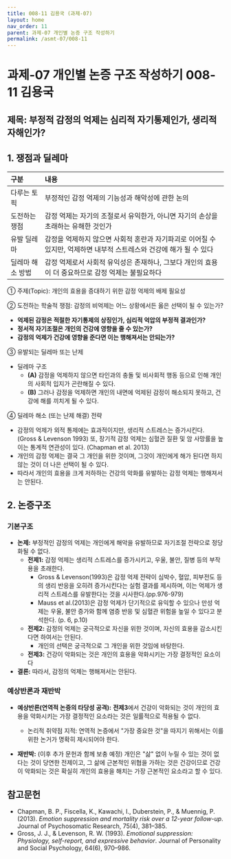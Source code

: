 ```yaml
---
title: 008-11 김용국 (과제-07)
layout: home
nav_order: 11
parent: 과제-07 개인별 논증 구조 작성하기
permalink: /asmt-07/008-11
---
```


# 과제-07 개인별 논증 구조 작성하기 008-11 김용국

## 제목: 부정적 감정의 억제는 심리적 자기통제인가, 생리적 자해인가?

## 1. 쟁점과 딜레마

| 구분 | 내용 |
|:---|:---|
| 다루는 토픽 | 부정적인 감정 억제의 기능성과 해악성에 관한 논의 |
| 도전하는 쟁점 | 감정 억제는 자기의 조절로서 유익한가, 아니면 자기의 손상을 초래하는 유해한 것인가 |
| 유발 딜레마 | 감정을 억제하지 않으면 사회적 혼란과 자기파괴로 이어질 수 있지만, 억제하면 내부적 스트레스와 건강에 해가 될 수 있다 |
| 딜레마 해소 방법 | 감정 억제로서 사회적 유익성은 존재하나, 그보다 개인의 효용이 더 중요하므로 감정 억제는 불필요하다 |

① 주제(Topic): 개인의 효용을 증대하기 위한 감정 억제의 배제 필요성 

② 도전하는 학술적 쟁점: 감정의 비억제는 어느 상황에서든 옳은 선택이 될 수 있는가?

- **억제된 감정은 적절한 자기통제의 상징인가, 심리적 억압의 부정적 결과인가?**  
- **정서적 자기조절은 개인의 건강에 영향을 줄 수 있는가?**  
- **감정의 억제가 건강에 영향을 준다면 이는 행해져서는 안되는가?**

③ 유발되는 딜레마 또는 난제

- 딜레마 구조
  - **(A)** 감정을 억제하지 않으면 타인과의 충돌 및 비사회적 행동 등으로 인해 개인의 사회적 입지가 곤란해질 수 있다.
  - **(B)** 그러나 감정을 억제하면 개인의 내면에 억제된 감정이 해소되지 못하고, 건강에 해를 끼치게 될 수 있다.

④ 딜레마 해소 (또는 난제 해결) 전략

- 감정의 억제가 외적 통제에는 효과적이지만, 생리적 스트레스는 증가시킨다. (Gross & Levenson 1993) 또, 장기적 감정 억제는 심혈관 질환 및 암 사망률을 높이는 통계적 연관성이 있다. (Chapman et al. 2013)
- 개인의 감정 억제는 결국 그 개인을 위한 것이며, 그것이 개인에게 해가 된다면 하지 않는 것이 더 나은 선택이 될 수 있다.
- 따라서 개인의 효용을 크게 저하하는 건강의 악화를 유발하는 감정 억제는 행해져서는 안된다.

## 2. 논증구조

### 기본구조

- **논제:** 부정적인 감정의 억제는 개인에게 해악을 유발하므로 자기조절 전략으로 정당화될 수 없다.
  - **전제1:** 감정 억제는 생리적 스트레스를 증가시키고, 우울, 불안, 질병 등의 부작용을 초래한다.
    - Gross & Levenson(1993)은 감정 억제 전략이 심박수, 혈압, 피부전도 등의 생리 반응을 오히려 증가시킨다는 실험 결과를 제시하며, 이는 억제가 생리적 스트레스를 유발한다는 것을 시사한다.(pp.976-979)
	- Mauss et al.(2013)은 감정 억제가 단기적으로 유익할 수 있으나 만성 억제는 우울, 불안 증가와 함께 염증 반응 및 심혈관 위험을 높일 수 있다고 분석한다. (p. 6, p.10)
  - **전제2:** 감정의 억제는 궁극적으로 자신을 위한 것이며, 자신의 효용을 감소시킨다면 하여서는 안된다.
    - 개인의 선택은 궁극적으로 그 개인을 위한 것임에 바탕한다.
  - **전제3:** 건강이 악화되는 것은 개인의 효용을 악화시키는 가장 결정적인 요소이다
- **결론:** 따라서, 감정의 억제는 행해져서는 안된다.

### 예상반론과 재반박

- **예상반론(연역적 논증의 타당성 공격):** **전제3**에서 건강이 악화되는 것이 개인의 효용을 악화시키는 가장 결정적인 요소라는 것은 일률적으로 적용될 수 없다.
  - 논리적 취약점 지적: 연역적 논증에서 "가장 중요한 것"을 따지기 위해서는 이를 위한 논거가 명확히 제시되어야 한다.

- **재반박:** (이후 추가 문헌과 함께 보충 예정) 개인은 "삶" 없이 누릴 수 있는 것이 없다는 것이 당연한 전제이고, 그 삶에 근본적인 위협을 가하는 것은 건강이므로 건강이 악화되는 것은 확실히 개인의 효용을 해치는 가장 근본적인 요소라고 할 수 있다.

## 참고문헌

- Chapman, B. P., Fiscella, K., Kawachi, I., Duberstein, P., & Muennig, P. (2013). *Emotion suppression and mortality risk over a 12-year follow-up*. Journal of Psychosomatic Research, 75(4), 381–385.
- Gross, J. J., & Levenson, R. W. (1993). *Emotional suppression: Physiology, self-report, and expressive behavior*. Journal of Personality and Social Psychology, 64(6), 970–986.
